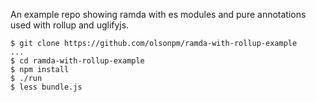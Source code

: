 An example repo showing ramda with es modules and pure annotations used with rollup and uglifyjs.

```
$ git clone https://github.com/olsonpm/ramda-with-rollup-example
...
$ cd ramda-with-rollup-example
$ npm install
$ ./run
$ less bundle.js
```
